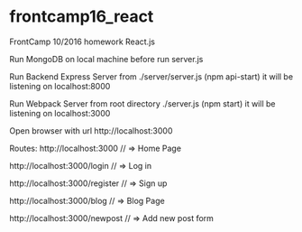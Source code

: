 
# frontcamp16_react

FrontCamp 10/2016 homework React.js


Run MongoDB on local machine before run server.js

Run Backend Express Server from ./server/server.js
(npm api-start)
it will be listening on localhost:8000

Run Webpack Server from root directory ./server.js
(npm start)
it will be listening on localhost:3000

Open browser with url http://localhost:3000


Routes:
http://localhost:3000            // => Home Page

http://localhost:3000/login      // => Log in

http://localhost:3000/register   // => Sign up

http://localhost:3000/blog       // => Blog Page

http://localhost:3000/newpost    // => Add new post form
